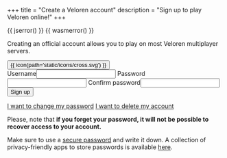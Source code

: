 +++
title = "Create a Veloren account"
description = "Sign up to play Veloren online!"
+++

<div class="account">
  {{ jserror() }}
  {{ wasmerror() }}
  <p>Creating an official account allows you to play on most Veloren multiplayer servers.</p>
  <form onsubmit="window.postToBackendNewAccount(event)">
    <div id="alertbox" class="alertbox">
      <span id="alerttext" class="alerttext"></span>
      <button type="button" class="closebtn" onclick="window.closeAlert()">{{ icon(path='static/icons/cross.svg') }}</button>
    </div>
    <label>Username<input type="text" minlength="3" maxlength="32" required name="username"></label>
    <label>Password<input type="password" required name="password" onchange="window.passwordRepeatValidity()"></label>
    <label>Confirm password<input type="password" required name="password_repeat" onchange="window.passwordRepeatValidity()"></label>
    <button type="submit">Sign up</button>
  </form>
  <a href="/account/change-password">I want to change my password</a>
  <a href="/account/delete-account">I want to delete my account</a>
  <p>Please, note that <b>if you forget your password, it will not be possible to recover access to your account.</b></p>
  <p>Make sure to use a <a href="https://imgs.xkcd.com/comics/password_strength.png" target="_blank">secure password</a> and write it down. A collection of privacy-friendly apps to store passwords is available <a href="https://www.privacyguides.org/en/passwords/" target="_blank">here</a>.</p>
</div>
